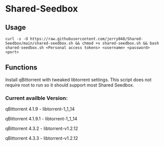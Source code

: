 # Shared-Seedbox
## Usage
`curl -s -O https://raw.githubusercontent.com/jerry048/Shared-Seedbox/main/shared-seedbox.sh && chmod +x shared-seedbox.sh && bash shared-seedbox.sh <Personal access tokens> <username> <password> <port>`
## Functions
Install qBittorrent with tweaked libtorrent settings. This script does not require root to run so it should support most Shared Seedbox.
### Current availble Version:
qBittorrent 4.1.9 - libtorrent-1_1_14

qBittorrent 4.1.9.1 - libtorrent-1_1_14

qBittorrent 4.3.2 - libtorrent-v1.2.12

qBittorrent 4.3.3 - libtorrent-v1.2.12
